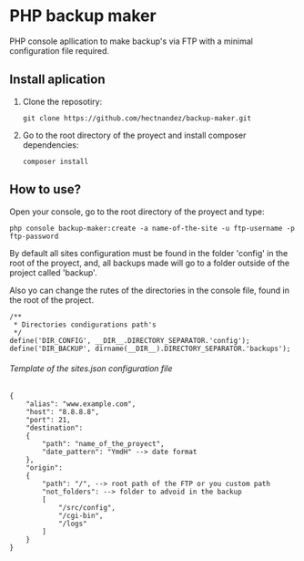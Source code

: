 # PHP backup maker
PHP console apllication to make backup's via FTP with a minimal configuration file required.

## Install aplication
1. Clone the reposotiry:
    ```
    git clone https://github.com/hectnandez/backup-maker.git
    ```
2. Go to the root directory of the proyect and install composer dependencies:
    ```
    composer install
    ```

## How to use?
Open your console, go to the root directory of the proyect and type:
```
php console backup-maker:create -a name-of-the-site -u ftp-username -p ftp-password
```
By default all sites configuration must be found in the folder 'config' in the root of the proyect, and, all backups 
made will go to a folder outside of the project called 'backup'. 

Also yo can change the rutes of the directories in the console file, found in the root of the project.
```
/**
 * Directories condigurations path's
 */
define('DIR_CONFIG', __DIR__.DIRECTORY_SEPARATOR.'config');
define('DIR_BACKUP', dirname(__DIR__).DIRECTORY_SEPARATOR.'backups');
```

###### Template of the sites.json configuration file
```
{
    "alias": "www.example.com",
    "host": "8.8.8.8",
    "port":	21,
    "destination":
    {
        "path": "name_of_the_proyect",
        "date_pattern": "YmdH" --> date format
    },
    "origin":
    {
        "path": "/", --> root path of the FTP or you custom path
        "not_folders": --> folder to advoid in the backup
        [
            "/src/config",
            "/cgi-bin",
            "/logs"
        ]
    }
}
```

